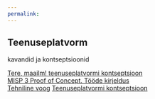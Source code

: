 ```yaml
---
permalink: 
---
```


## Teenuseplatvorm

kavandid ja kontseptsioonid

[Tere, maailm! teenuseplatvormi kontseptsioon](Hello)<br>
[MISP 3 Proof of Concept. Tööde kirjeldus](Tood)<br>
[Tehniline voog](TehnilineVoog)
[Teenuseplatvormi kontseptsioon](Teenuseplatvorm)

